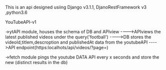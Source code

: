 This is an api designed usiing Django v3.1.1, DjanoRestFramework v3 ,python3.6

YouTubeAPI-v1

->ytAPI module, houses the schema of DB and APIview
---->APIviews the latest published videos under the query('football')
---->DB stores the videoId,titlem,descroption and publishedAt data from the youtubeAPI
---->API endpoint(https:localhots/api/videos/?page=)

->fetch module pings the youtube DATA API every x seconds and store the new (distinct results in the db)

